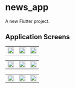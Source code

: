 # news_app

A new Flutter project.

## Application Screens

<table>
  <tr>
    <td align="center"><img width=100% src="https://github.com/Marawanemad/NewsApp/assets/88719313/fed83108-3daf-4d0d-a4cc-d4d44ada23ee"></td>
    <td align="center"><img width=100% src="https://github.com/Marawanemad/NewsApp/assets/88719313/d675d170-b0b3-4778-a626-51a103b80dd2"></td>
    <td align="center"><img width=100% src="https://github.com/Marawanemad/NewsApp/assets/88719313/f9010a05-8fc2-435c-81e7-2bdcbef5d43f"></td>
  </tr>
</table>

<table>
  <tr>
    <td align="center"><img width=100% src="https://github.com/Marawanemad/NewsApp/assets/88719313/393f48b1-c0f3-4254-920f-37bac80177cb"></td>
    <td align="center"><img width=100% src="https://github.com/Marawanemad/NewsApp/assets/88719313/42295545-f0d0-4fdd-8072-4ece222de47e"></td>
    <td align="center"><img width=100% src="https://github.com/Marawanemad/NewsApp/assets/88719313/056164ce-d378-49e7-9d18-bc1d95dcfc17"></td>
  </tr>
</table>

<table>
  <tr>
    <td align="center"><img width=100% src="https://github.com/Marawanemad/NewsApp/assets/88719313/3e075124-6268-4a7a-bb3f-8e22ab3d76f5"></td>
    <td align="center"><img width=100% src="https://github.com/Marawanemad/NewsApp/assets/88719313/5de1f114-023e-4584-8b00-d62c56a3315d"></td>
    <td align="center"><img width=100% src=""></td>
  </tr>
</table>
